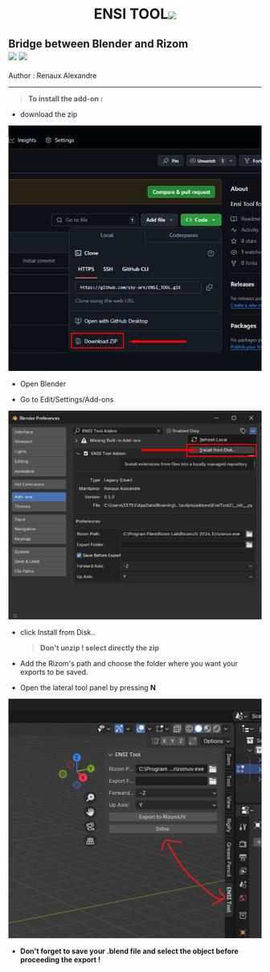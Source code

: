 <h1 align="center">ENSI TOOL<img src="https://static.wixstatic.com/media/a11101_2190eddd4b414ed9a78b23255d81308c~mv2.png" width="250px" align="center"></img></h1>


<h2>Bridge between Blender and <bold>Rizom</bold><br><image src="https://download.blender.org/branding/community/blender_community_badge_white.png" width="150px" ></image> <image src="https://www.rizom-lab.com/wordpress/wp-content/uploads/2017/04/logo_rs_w.png" width="150px"></image> </br></h2>
<p></p>


Author : Renaux Alexandre

---

> <strong>To install the add-on : </strong>

- download the zip 

 ![](https://github.com/sky-ark/ENSI_TOOL/blob/main/wiki/zipdownload.png)

- Open Blender

- Go to Edit/Settings/Add-ons 

![](https://github.com/sky-ark/ENSI_TOOL/blob/main/wiki/addthezip.png)

- click Install from Disk..

  > __Don't unzip ! select directly the zip__

- Add the Rizom's path and choose the folder where you want your exports to be saved.

- Open the lateral tool panel by pressing **N**

![](https://github.com/sky-ark/ENSI_TOOL/blob/master/wiki/displaypanel.png)

- <strong> Don't forget to save your .blend file and select the object before proceeding the export ! </strong>
